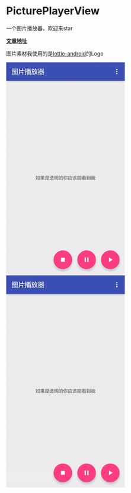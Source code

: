 # PicturePlayerView

一个图片播放器，欢迎来star

**[文章地址](http://www.jianshu.com/p/53f9bd1fa1a6)**

图片素材我使用的是[lottie-android](https://github.com/airbnb/lottie-android)的Logo

![](gifts/lottielogo_gif.gif)
![](gifts/lottielogo_transparent_gif.gif)
